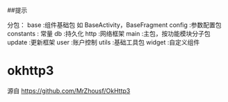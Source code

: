 ##提示

分包：
    base        :组件基础包 如 BaseActivity，BaseFragment
    config      :参数配置包
    constants   : 常量
    db          :持久化
    http        :网络框架
    main        :主包，按功能模块分子包
    update      :更新框架
    user        :账户控制
    utils       :基础工具包
    widget      :自定义组件

# okhttp3
源自 https://github.com/MrZhousf/OkHttp3
